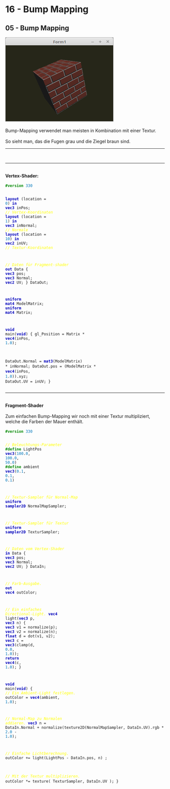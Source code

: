 <html>
    <b><h1>16 - Bump Mapping</h1></b>
    <b><h2>05 - Bump Mapping</h2></b>
<img src="image.png" alt="Selfhtml"><br><br>
Bump-Mapping verwendet man meisten in Kombination mit einer Textur.<br>
<br>
So sieht man, das die Fugen grau und die Ziegel braun sind.<br>
<hr><br>
<hr><br>
<b>Vertex-Shader:</b><br>
<pre><code><b><font color="#008800">#version</font></b> <font color="#0077BB">330</font>

<b><font color="0000BB">layout</font></b> (location =  <font color="#0077BB">0</font>) <b><font color="0000BB">in</font></b> <b><font color="0000BB">vec3</font></b> inPos;    <i><font color="#FFFF00">// Vertex-Koordinaten</font></i>
<b><font color="0000BB">layout</font></b> (location =  <font color="#0077BB">1</font>) <b><font color="0000BB">in</font></b> <b><font color="0000BB">vec3</font></b> inNormal; <i><font color="#FFFF00">// Normale</font></i>
<b><font color="0000BB">layout</font></b> (location = <font color="#0077BB">10</font>) <b><font color="0000BB">in</font></b> <b><font color="0000BB">vec2</font></b> inUV;     <i><font color="#FFFF00">// Textur-Koordinaten</font></i>

<i><font color="#FFFF00">// Daten für Fragment-shader</font></i>
<b><font color="0000BB">out</font></b> Data {
  <b><font color="0000BB">vec3</font></b> pos;
  <b><font color="0000BB">vec3</font></b> Normal;
  <b><font color="0000BB">vec2</font></b> UV;
} DataOut;

<b><font color="0000BB">uniform</font></b> <b><font color="0000BB">mat4</font></b> ModelMatrix;
<b><font color="0000BB">uniform</font></b> <b><font color="0000BB">mat4</font></b> Matrix;

<b><font color="0000BB">void</font></b> main(<b><font color="0000BB">void</font></b>)
{
  gl_Position    = Matrix * <b><font color="0000BB">vec4</font></b>(inPos, <font color="#0077BB">1</font>.<font color="#0077BB">0</font>);

  DataOut.Normal = <b><font color="0000BB">mat3</font></b>(ModelMatrix) * inNormal;
  DataOut.pos    = (ModelMatrix * <b><font color="0000BB">vec4</font></b>(inPos, <font color="#0077BB">1</font>.<font color="#0077BB">0</font>)).xyz;
  DataOut.UV     = inUV;
}
</code></pre>
<hr><br>
<b>Fragment-Shader</b><br>
<br>
Zum einfachen Bump-Mapping wir noch mit einer Textur multipliziert, welche die Farben der Mauer enthält.<br>
<pre><code><b><font color="#008800">#version</font></b> <font color="#0077BB">330</font>

<i><font color="#FFFF00">// Beleuchtungs-Parameter</font></i>
<b><font color="#008800">#define</font></b> LightPos <b><font color="0000BB">vec3</font></b>(<font color="#0077BB">100</font>.<font color="#0077BB">0</font>, <font color="#0077BB">100</font>.<font color="#0077BB">0</font>, <font color="#0077BB">50</font>.<font color="#0077BB">0</font>)
<b><font color="#008800">#define</font></b> ambient  <b><font color="0000BB">vec3</font></b>(<font color="#0077BB">0</font>.<font color="#0077BB">1</font>, <font color="#0077BB">0</font>.<font color="#0077BB">1</font>, <font color="#0077BB">0</font>.<font color="#0077BB">1</font>)

<i><font color="#FFFF00">// Textur-Sampler für Normal-Map</font></i>
<b><font color="0000BB">uniform</font></b> <b><font color="0000BB">sampler2D</font></b> NormalMapSampler;

<i><font color="#FFFF00">// Textur-Sampler für Textur</font></i>
<b><font color="0000BB">uniform</font></b> <b><font color="0000BB">sampler2D</font></b> TexturSampler;

<i><font color="#FFFF00">// Daten vom Vertex-Shader</font></i>
<b><font color="0000BB">in</font></b> Data {
  <b><font color="0000BB">vec3</font></b> pos;
  <b><font color="0000BB">vec3</font></b> Normal;
  <b><font color="0000BB">vec2</font></b> UV;
} DataIn;

<i><font color="#FFFF00">// Farb-Ausgabe.</font></i>
<b><font color="0000BB">out</font></b> <b><font color="0000BB">vec4</font></b> outColor;

<i><font color="#FFFF00">// Ein einfaches Directional-Light.</font></i>
<b><font color="0000BB">vec4</font></b> light(<b><font color="0000BB">vec3</font></b> p, <b><font color="0000BB">vec3</font></b> n) {
  <b><font color="0000BB">vec3</font></b> v1 = normalize(p);
  <b><font color="0000BB">vec3</font></b> v2 = normalize(n);
  <b><font color="0000BB">float</font></b> d = dot(v1, v2);
  <b><font color="0000BB">vec3</font></b> c  = <b><font color="0000BB">vec3</font></b>(clamp(d, <font color="#0077BB">0</font>.<font color="#0077BB">0</font>, <font color="#0077BB">1</font>.<font color="#0077BB">0</font>));
  <b><font color="0000BB">return</font></b> <b><font color="0000BB">vec4</font></b>(c, <font color="#0077BB">1</font>.<font color="#0077BB">0</font>);
}

<b><font color="0000BB">void</font></b> main(<b><font color="0000BB">void</font></b>)
{
  <i><font color="#FFFF00">// Ein Ambient-Light festlegen.</font></i>
  outColor = <b><font color="0000BB">vec4</font></b>(ambient, <font color="#0077BB">1</font>.<font color="#0077BB">0</font>);

  <i><font color="#FFFF00">// Normal-Map zu Normalen addieren.</font></i>
  <b><font color="0000BB">vec3</font></b> n = DataIn.Normal + normalize(texture2D(NormalMapSampler, DataIn.UV).rgb * <font color="#0077BB">2</font>.<font color="#0077BB">0</font> - <font color="#0077BB">1</font>.<font color="#0077BB">0</font>);

  <i><font color="#FFFF00">// Einfache Lichtberechnung.</font></i>
  outColor += light(LightPos - DataIn.pos, n) ;

  <i><font color="#FFFF00">// Mit der Textur multiplizieren.</font></i>
  outColor *= texture( TexturSampler, DataIn.UV );
}
</code></pre>

</html>
